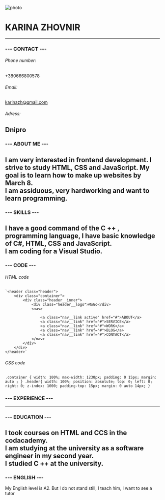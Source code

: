 ![photo](https://encrypted-tbn0.gstatic.com/images?q=tbn%3AANd9GcRS0dFYZ-2GBca9tv-QNSEUocuKegU5jwFJrg&usqp=CAU "photo not mine")
# KARINA ZHOVNIR     
----                 
###    --- CONTACT ---
###### Phone number:
+380666800578 
###### Email:
karinazh@gmail.com
###### Adress:
Dnipro
---
###   --- ABOUT ME ---
I am very interested in frontend development. I strive to study HTML, CSS and JavaScript. My goal is to learn how to make up websites by March 8.  
I am assiduous, very hardworking and want to learn programming.
---
###  --- SKILLS ---
I have a good command of the C ++ , programming language, I have basic knowledge of C#, HTML, CSS and JavaScript.  
I am coding for a Visual Studio.  
---
### --- CODE ---
###### HTML code
    `<header class="header">
        <div class="container">
            <div class="header__inner">
                <div class="header__logo">MoGo</div>
                <nav>
                  
                    <a class="nav__link active" href="#">ABOUT</a>
                    <a class="nav__link" href="#">SERVICE</a>
                    <a class="nav__link" href="#">WORK</a>
                    <a class="nav__link" href="#">BLOG</a>
                    <a class="nav__link" href="#">CONTACT</a>
                </nav>
            </div>
        </div>
    </header>`
###### CSS code

`.container {
    width: 100%;
    max-width: 1230px;
    padding: 0 15px;
    margin: auto ;
  }
  .header{
    width: 100%;
    position: absolute;
    top: 0;
    left: 0;
    right: 0;
    z-index: 1000;
    padding-top: 15px;
    margin: 0 auto 14px;
     }`
     
 ### --- EXPERIENCE ---  
---
### --- EDUCATION ---
I took courses on HTML and CCS in the codacademy.  
I am studying at the university as a software engineer in my second year.   
I studied C ++ at the university.  
---
### --- ENGLISH ---
My English level is A2.
But I do not stand still, I teach him, I want to see a tutor


